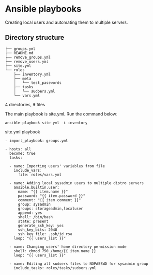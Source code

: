 # Ansible playbooks

Creating local users and automating them to multiple servers.

## Directory structure
```
├── groups.yml
├── README.md
├── remove_groups.yml
├── remove_users.yml
├── site.yml
└── roles
    ├── inventory.yml
    ├── meta
    │   └── test_passwords
    ├── tasks
    │   └── sudoers.yml
    └── vars.yml
```
4 directories, 9 files

The main playbook is site.yml. Run the command below:
```
ansible-playbook site-yml -i inventory
```

site.yml playbook
```
- import_playbook: groups.yml

- hosts: all
  become: true
  tasks:

  - name: Importing users' variables from file
    include_vars:
      file: roles/vars.yml

  - name: Adding local sysadmin users to multiple distro servers
    ansible.builtin.user:
      name: "{{ item.name }}"
      password: "{{ item.password }}"
      comment: "{{ item.comment }}"
      group: sysadmin
      groups: storageadmin,localuser
      append: yes
      shell: /bin/bash
      state: present
      generate_ssh_key: yes
      ssh_key_bits: 2048
      ssh_key_file: .ssh/id_rsa
    loop: "{{ users_list }}"

  - name: Changing users' home directory permission mode
    shell: chmod 750 /home/{{ item.name }}
    loop: "{{ users_list }}"

  - name: Editing all sudoers files to NOPASSWD for sysadmin group
    include_tasks: roles/tasks/sudoers.yml
```
